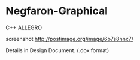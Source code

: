 Negfaron-Graphical
==================

C++ ALLEGRO

screenshot
http://postimage.org/image/6b7s8nnx7/

Details in Design Document. (.dox format)

